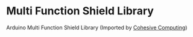 # Multi Function Shield Library
Arduino Multi Function Shield Library (Imported by [Cohesive Computing](http://www.cohesivecomputing.co.uk/hackatronics/arduino-multi-function-shield/))
